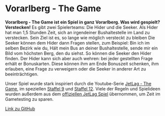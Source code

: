 # Vorarlberg - The Game

**Vorarlberg - The Game ist ein Spiel in ganz Vorarlberg. Was wird gespielt? Verstecken!**
Es gibt zwei Spielerteams: Die Hider und die Seeker. Als Hider hat man 1,5 Stunden Zeit, sich an irgendeiner Bushaltestelle im Land zu verstecken. Sein Ziel ist es, so lange wie möglich versteckt zu bleiben Die Seeker können dem Hider dann Fragen stellen, zum Beispiel: Bin ich im selben Bezirk wie du, Hält mein Bus an deiner Bushaltestelle, sende mir ein Bild vom höchsten Berg, den du siehst. So können die Seeker den Hider finden. Der Hider kann sich aber auch wehren: bei jeder gestellten Frage erhält er Bonuskarten. Diese können ihm am Ende Bonuszeit schenken, ihm erlauben, eine Frage zu verweigern oder die Seeker in anderer Art zu beeinträchtigen. 

Unser Spiel wurde stark inspiriert durch die Youtube-Serie [JetLag - The Game](https://www.youtube.com/@jetlagthegame), im speziellen [Staffel 9](https://www.youtube.com/playlist?list=PLB7ZcpBcwdC7gTO_IVdiBv8nVPLKbqNa4) und [Staffel 12](https://www.youtube.com/playlist?list=PLB7ZcpBcwdC79KvPUh76PhFZ8x7q18hOW). Viele der Regeln und Spielideen wurden außerdem aus dem [offiziellen JetLag Spiel](https://store.nebula.tv/products/hideandseek) übernommen, um Zeit im Gametesting zu sparen.

[Link zu GitHub](https://github.com/yuuuki2/Vorarlberg---The-Game)
